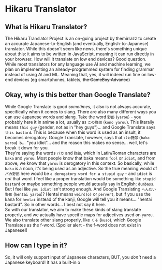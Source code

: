 # Hikaru Translator

## What is Hikaru Translator?
The Hikaru Translator Project is an on-going project by themirrazz to create an accurate Japanese-to-English (and eventually, English-to-Japanese) translator. While this doesn't seem like news, there's something unique about this: it aims to be written in JavaScript, meaning it can run directly in your browser. How will it translate on low end devices? Good question. While most translators for any language use AI and machine learning, we plan on implementing an already-programmed system for finding grammar instead of using AI and ML. Meaning that, yes, it will indeed run fine on low-end devices (eg smartphones, tablets, ~~the GameBoy Advance~~)

## Okay, why is this better than Google Translate?
While Google Translate is good *sometimes*, it also is not always accurate, specifically when it comes to slang. There are also many different ways you can use Japanese words and slang. Take the word `野郎` (`yarou`) - you probably here it in anime a lot, usually as `この野郎` (`kono yarou`). This literally means `this guy` (gender, not as in "hey guys")... and Google Translate says `this bastard`. This is because when this word is used as an insult, it becomes derogatory. Google Translate, however, says that `バカ野郎` (`baka yarou`) is... "you idiot"... and the reason this makes no sense... well, let's break it down for you.<br/>
They're saying the words `バカ` and `野郎`, which in Latin/Roman characters are `baka` and `yarou`. Most people know that baka means `fool` or `idiot`, and from above, we know that `yarou` is derogatory in this context. So basically, while `baka` is a noun, it's being used as an adjective.
So the true meaning would of `バカ野郎` here would be `a derogatory word for a stupid guy` - and `idiot` is *not* that word. I feel like a proper translation would be something like `stupid bastard` or maybe something people would actually say in English; `dumbass`. But I feel like `you idiot` isn't strong enough. And Google Translating `へんたい野郎` (`hentai yarou`)? Hentai means `weird(o)` or `pervert`, but if you use the kana for `hentai` instead of the kanji, Google will tell you it means... "hentai bastard". So in other words... I best not say it here.
<br/>
So with our translator, we aim to make these kinds of slang translate properly, and we actually have specific maps for adjectives used on `yarou`.
We also translate other slang properly, like `くそ` (`kuso`), which Google Translates as the f-word. (Spoiler alert - the f-word does not exist in Japanese!)

## How can I type in it?
So, it will only support input of Japanese characters, BUT, you *don't* need a Japanese keyboard! It has a built-in o
